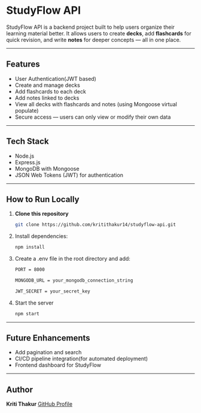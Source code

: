 # StudyFlow API

StudyFlow API is a backend project built to help users organize their learning material better.
It allows users to create **decks**, add **flashcards** for quick revision, and write **notes** for deeper concepts — all in one place.

---

## Features
- User Authentication(JWT based)
- Create and manage decks
- Add flashcards to each deck
- Add notes linked to decks
- View all decks with flashcards and notes (using Mongoose virtual populate)
- Secure access — users can only view or modify their own data

---

## Tech Stack
- Node.js
- Express.js
- MongoDB with Mongoose
- JSON Web Tokens (JWT) for authentication

---

##  How to Run Locally

1. **Clone this repository**
   ```bash
   git clone https://github.com/kritithakur14/studyflow-api.git

2. Install dependencies:
   ```bash
   npm install
   

3. Create a .env file in the root directory and add:
   ```bash
   PORT = 8000

   MONGODB_URL = your_mongodb_connection_string

   JWT_SECRET = your_secret_key

4. Start the server
   ```bash
   npm start
   ```
  

---

## Future Enhancements

- Add pagination and search
- CI/CD pipeline integration(for automated deployment)
- Frontend dashboard for StudyFlow

---

## Author

**Kriti Thakur**
[GitHub Profile](https://github.com/kritithakur14)